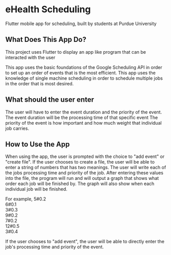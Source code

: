 # eHealth Scheduling

Flutter mobile app for scheduling, built by students at Purdue University

## What Does This App Do?

This project uses Flutter to display an app like program that can be interacted with the user

This app uses the basic foundations of the Google Scheduling API in order to set up an order of events that is the most efficient. This app uses the knowledge of single machine scheduling in order to schedule multiple jobs in the order that is most desired. 

## What should the user enter

The user will have to enter the event duration and the priority of the event. 
The event duration will be the processing time of that specific event
The priority of the event is how important and how much weight that individual job carries.

## How to Use the App
When using the app, the user is prompted with the choice to "add event" or "create file".
If the user chooses to create a file, the user will be able to enter a string of numbers that has two meanings. The user will write each of the jobs processing time and priority of the job. After entering these values into the file, the program will run and will output a graph that shows what order each job will be finished by. The graph will also show when each individual job will be finished.

For example,
5#0.2 <br />
6#0.1 <br />
3#0.3<br />
9#0.2<br />
7#0.2<br />
12#0.5<br />
3#0.4

If the user chooses to "add event", the user will be able to directly enter the job's processing time and priority of the event. 
